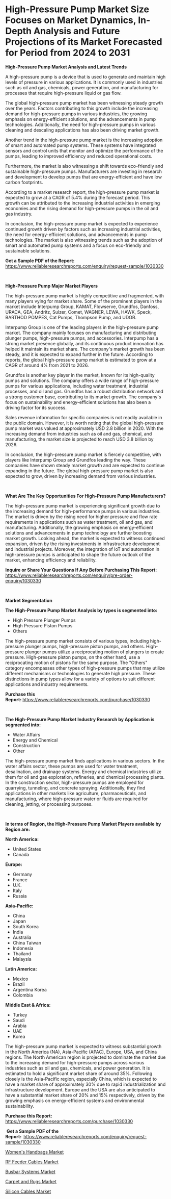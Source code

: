 <p><h1>High-Pressure Pump Market Size Focuses on Market Dynamics, In-Depth Analysis and Future Projections of its Market Forecasted for Period from 2024 to 2031</h1></p><p><strong>High-Pressure Pump Market Analysis and Latest Trends</strong></p>
<p><p>A high-pressure pump is a device that is used to generate and maintain high levels of pressure in various applications. It is commonly used in industries such as oil and gas, chemicals, power generation, and manufacturing for processes that require high-pressure liquid or gas flow.</p><p>The global high-pressure pump market has been witnessing steady growth over the years. Factors contributing to this growth include the increasing demand for high-pressure pumps in various industries, the growing emphasis on energy-efficient solutions, and the advancements in pump technologies. Additionally, the need for high-pressure pumps in various cleaning and descaling applications has also been driving market growth.</p><p>Another trend in the high-pressure pump market is the increasing adoption of smart and automated pump systems. These systems have integrated sensors and control units that monitor and optimize the performance of the pumps, leading to improved efficiency and reduced operational costs.</p><p>Furthermore, the market is also witnessing a shift towards eco-friendly and sustainable high-pressure pumps. Manufacturers are investing in research and development to develop pumps that are energy-efficient and have low carbon footprints.</p><p>According to a market research report, the high-pressure pump market is expected to grow at a CAGR of 5.4% during the forecast period. This growth can be attributed to the increasing industrial activities in emerging economies and the rising demand for high-pressure pumps in the oil and gas industry.</p><p>In conclusion, the high-pressure pump market is expected to experience continued growth driven by factors such as increasing industrial activities, the need for energy-efficient solutions, and advancements in pump technologies. The market is also witnessing trends such as the adoption of smart and automated pump systems and a focus on eco-friendly and sustainable solutions.</p></p>
<p><strong>Get a Sample PDF of the Report:&nbsp;</strong> <a href="https://www.reliableresearchreports.com/enquiry/request-sample/1030330">https://www.reliableresearchreports.com/enquiry/request-sample/1030330</a></p>
<p>&nbsp;</p>
<p><strong>High-Pressure Pump Major Market Players</strong></p>
<p><p>The high-pressure pump market is highly competitive and fragmented, with many players vying for market share. Some of the prominent players in the market include Interpump Group, KAMAT, Flowserve, Grundfos, Danfoss, URACA, GEA, Andritz, Sulzer, Comet, WAGNER, LEWA, HAWK, Speck, BARTHOD POMPES, Cat Pumps, Thompson Pump, and UDOR.</p><p>Interpump Group is one of the leading players in the high-pressure pump market. The company mainly focuses on manufacturing and distributing plunger pumps, high-pressure pumps, and accessories. Interpump has a strong market presence globally, and its continuous product innovation has helped it maintain its market share. The company's market growth has been steady, and it is expected to expand further in the future. According to reports, the global high-pressure pump market is estimated to grow at a CAGR of around 4% from 2021 to 2026.</p><p>Grundfos is another key player in the market, known for its high-quality pumps and solutions. The company offers a wide range of high-pressure pumps for various applications, including water treatment, industrial processes, and oil and gas. Grundfos has a robust distribution network and a strong customer base, contributing to its market growth. The company's focus on sustainability and energy-efficient solutions has also been a driving factor for its success.</p><p>Sales revenue information for specific companies is not readily available in the public domain. However, it is worth noting that the global high-pressure pump market was valued at approximately USD 2.8 billion in 2020. With the increasing demand from industries such as oil and gas, chemical, and manufacturing, the market size is projected to reach USD 3.8 billion by 2026.</p><p>In conclusion, the high-pressure pump market is fiercely competitive, with players like Interpump Group and Grundfos leading the way. These companies have shown steady market growth and are expected to continue expanding in the future. The global high-pressure pump market is also expected to grow, driven by increasing demand from various industries.</p></p>
<p>&nbsp;</p>
<p><strong>What Are The Key Opportunities For High-Pressure Pump Manufacturers?</strong></p>
<p><p>The high-pressure pump market is experiencing significant growth due to the increasing demand for high-performance pumps in various industries. The market is driven by the rising need for higher pressure and flow rate requirements in applications such as water treatment, oil and gas, and manufacturing. Additionally, the growing emphasis on energy-efficient solutions and advancements in pump technology are further boosting market growth. Looking ahead, the market is expected to witness continued expansion, driven by the rising investments in infrastructure development and industrial projects. Moreover, the integration of IoT and automation in high-pressure pumps is anticipated to shape the future outlook of the market, enhancing efficiency and reliability.</p></p>
<p><strong>Inquire or Share Your Questions If Any Before Purchasing This Report:</strong> <a href="https://www.reliableresearchreports.com/enquiry/pre-order-enquiry/1030330">https://www.reliableresearchreports.com/enquiry/pre-order-enquiry/1030330</a></p>
<p>&nbsp;</p>
<p><strong>Market Segmentation</strong></p>
<p><strong>The High-Pressure Pump Market Analysis by types is segmented into:</strong></p>
<p><ul><li>High Pressure Plunger Pumps</li><li>High Pressure Piston Pumps</li><li>Others</li></ul></p>
<p><p>The high-pressure pump market consists of various types, including high-pressure plunger pumps, high-pressure piston pumps, and others. High-pressure plunger pumps utilize a reciprocating motion of plungers to create pressure. High-pressure piston pumps, on the other hand, use a reciprocating motion of pistons for the same purpose. The "Others" category encompasses other types of high-pressure pumps that may utilize different mechanisms or technologies to generate high pressure. These distinctions in pump types allow for a variety of options to suit different applications and industry requirements.</p></p>
<p><strong>Purchase this Report:&nbsp;</strong><a href="https://www.reliableresearchreports.com/purchase/1030330">https://www.reliableresearchreports.com/purchase/1030330</a></p>
<p>&nbsp;</p>
<p><strong>The High-Pressure Pump Market Industry Research by Application is segmented into:</strong></p>
<p><ul><li>Water Affairs</li><li>Energy and Chemical</li><li>Construction</li><li>Other</li></ul></p>
<p><p>The high-pressure pump market finds applications in various sectors. In the water affairs sector, these pumps are used for water treatment, desalination, and drainage systems. Energy and chemical industries utilize them for oil and gas exploration, refineries, and chemical processing plants. In the construction sector, high-pressure pumps are employed for quarrying, tunneling, and concrete spraying. Additionally, they find applications in other markets like agriculture, pharmaceuticals, and manufacturing, where high-pressure water or fluids are required for cleaning, jetting, or processing purposes.</p></p>
<p>&nbsp;</p>
<p><strong>In terms of Region, the High-Pressure Pump Market Players available by Region are:</strong></p>
<p>
    <p> <strong> North America: </strong>
        <ul>
            <li>United States</li>
            <li>Canada</li>
        </ul>
        </p> 
    <p> <strong> Europe: </strong>
        <ul>
            <li>Germany</li>
            <li>France</li>
            <li>U.K.</li>
            <li>Italy</li>
            <li>Russia</li>
        </ul>
        </p> 
    <p> <strong> Asia-Pacific: </strong>
        <ul>
            <li>China</li>
            <li>Japan</li>
            <li>South Korea</li>
            <li>India</li>
            <li>Australia</li>
            <li>China Taiwan</li>
            <li>Indonesia</li>
            <li>Thailand</li>
            <li>Malaysia</li>
        </ul>
        </p> 
    <p> <strong> Latin America: </strong>
        <ul>
            <li>Mexico</li>
            <li>Brazil</li>
            <li>Argentina Korea</li>
            <li>Colombia</li>
        </ul>
        </p> 
    <p> <strong> Middle East & Africa: </strong>
        <ul>
            <li>Turkey</li>
            <li>Saudi</li>
            <li>Arabia</li>
            <li>UAE</li>
            <li>Korea</li>
        </ul>
    </p>
    </p>
<p><p>The high-pressure pump market is expected to witness substantial growth in the North America (NA), Asia-Pacific (APAC), Europe, USA, and China regions. The North American region is projected to dominate the market due to the increasing demand for high-pressure pumps across various industries such as oil and gas, chemicals, and power generation. It is estimated to hold a significant market share of around 35%. Following closely is the Asia-Pacific region, especially China, which is expected to have a market share of approximately 30% due to rapid industrialization and infrastructure development. Europe and the USA are also anticipated to have a substantial market share of 20% and 15% respectively, driven by the growing emphasis on energy-efficient systems and environmental sustainability.</p></p>
<p><strong>Purchase this Report: </strong><a href="https://www.reliableresearchreports.com/purchase/1030330">https://www.reliableresearchreports.com/purchase/1030330</a></p>
<p>&nbsp;<strong>Get a Sample PDF of the Report:&nbsp;&nbsp;</strong><a href="https://www.reliableresearchreports.com/enquiry/request-sample/1030330">https://www.reliableresearchreports.com/enquiry/request-sample/1030330</a></p>
<p><strong></strong></p>
<p><p><a href="https://medium.com/@ethanmendoza76/womens-handbags-market-trends-forecast-and-competitive-analysis-to-2031-e89f063924e5">Women's Handbags Market</a></p><p><a href="https://medium.com/@jamesday5g/rf-feeder-cables-market-trends-and-market-analysis-forecasted-for-period-2024-2031-11b66025e274">RF Feeder Cables Market</a></p><p><a href="https://medium.com/@jamesday5g/busbar-systems-market-competitive-analysis-market-trends-and-forecast-to-2031-609f23432993">Busbar Systems Market</a></p><p><a href="https://medium.com/@ethanmendoza76/carpet-and-rugs-market-competitive-analysis-market-trends-and-forecast-to-2031-ba38ad90d1d1">Carpet and Rugs Market</a></p><p><a href="https://medium.com/@jamesday5g/silicon-cables-market-trends-forecast-and-competitive-analysis-to-2031-659a95cf82f3">Silicon Cables Market</a></p></p>